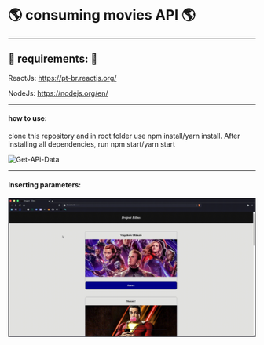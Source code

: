 # :earth_americas: consuming movies API :earth_americas:

---

## :pushpin: requirements: :pushpin:

ReactJs: https://pt-br.reactjs.org/

NodeJs: https://nodejs.org/en/


---
#### how to use: 
  clone this repository and in root folder use npm install/yarn install. 
  After installing all dependencies, run npm start/yarn start  
  
  
  
![Get-APi-Data](gifUploads/get-api.gif)


---

#### Inserting parameters: 
![Params-APi](https://github.com/Aleydon/Filmera/blob/master/gifUploads/params.gif)
